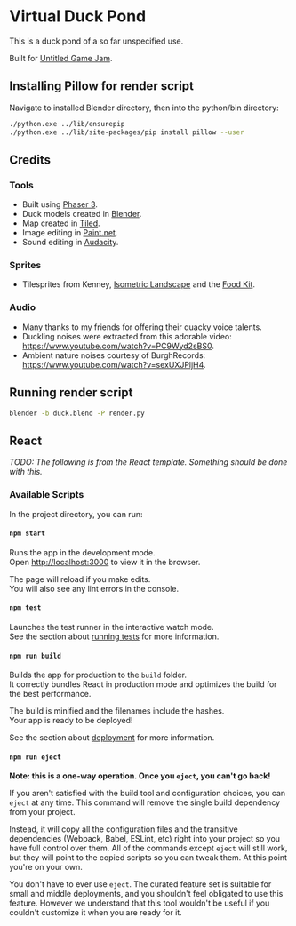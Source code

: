 # Virtual Duck Pond

This is a duck pond of a so far unspecified use.

Built for [Untitled Game Jam](https://itch.io/jam/untitled-game-jam-37).


## Installing Pillow for render script

Navigate to installed Blender directory, then into the python/bin directory:

```bash
./python.exe ../lib/ensurepip
./python.exe ../lib/site-packages/pip install pillow --user
```
## Credits

### Tools

* Built using [Phaser 3](https://phaser.io/phaser3).
* Duck models created in [Blender](https://www.blender.org/).
* Map created in [Tiled](https://www.mapeditor.org/).
* Image editing in [Paint.net](https://www.getpaint.net/).
* Sound editing in [Audacity](https://www.audacityteam.org/).

### Sprites

* Tilesprites from Kenney, [Isometric Landscape](https://www.kenney.nl/assets/isometric-landscape) and the [Food Kit](https://www.kenney.nl/assets/food-kit).

### Audio

* Many thanks to my friends for offering their quacky voice talents.
* Duckling noises were extracted from this adorable video: https://www.youtube.com/watch?v=PC9Wyd2sBS0.
* Ambient nature noises courtesy of BurghRecords: https://www.youtube.com/watch?v=sexUXJPljH4.

## Running render script

```bash
blender -b duck.blend -P render.py
```

## React

*TODO: The following is from the React template. Something should be done with this.*

### Available Scripts

In the project directory, you can run:

#### `npm start`

Runs the app in the development mode.<br />
Open [http://localhost:3000](http://localhost:3000) to view it in the browser.

The page will reload if you make edits.<br />
You will also see any lint errors in the console.

#### `npm test`

Launches the test runner in the interactive watch mode.<br />
See the section about [running tests](https://facebook.github.io/create-react-app/docs/running-tests) for more information.

#### `npm run build`

Builds the app for production to the `build` folder.<br />
It correctly bundles React in production mode and optimizes the build for the best performance.

The build is minified and the filenames include the hashes.<br />
Your app is ready to be deployed!

See the section about [deployment](https://facebook.github.io/create-react-app/docs/deployment) for more information.

#### `npm run eject`

**Note: this is a one-way operation. Once you `eject`, you can't go back!**

If you aren't satisfied with the build tool and configuration choices, you can `eject` at any time. This command will remove the single build dependency from your project.

Instead, it will copy all the configuration files and the transitive dependencies (Webpack, Babel, ESLint, etc) right into your project so you have full control over them. All of the commands except `eject` will still work, but they will point to the copied scripts so you can tweak them. At this point you're on your own.

You don't have to ever use `eject`. The curated feature set is suitable for small and middle deployments, and you shouldn't feel obligated to use this feature. However we understand that this tool wouldn't be useful if you couldn't customize it when you are ready for it.
